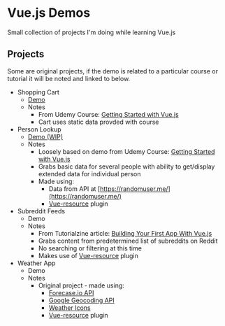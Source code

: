 # Vue.js Demos
Small collection of projects I'm doing while learning Vue.js

## Projects
Some are original projects, if the demo is related to a particular course or
tutorial it will be noted and linked to below.

* Shopping Cart
  * [Demo](https://vuejs.mikesprague.me/shopping-cart/)
  * Notes
    * From Udemy Course: [Getting Started with Vue.js](https://www.udemy.com/getting-started-with-vuejs/)
    * Cart uses static data provded with course
* Person Lookup
  * [Demo (WIP)](https://vuejs.mikesprague.me/person-lookup/)
  * Notes
    * Loosely based on demo from Udemy Course: [Getting Started with Vue.js](https://www.udemy.com/getting-started-with-vuejs/)
    * Grabs basic data for several people with ability to get/display extended data for individual person
    * Made using:
      * Data from API at [https://randomuser.me/](https://randomuser.me/)
      * [Vue-resource](https://github.com/vuejs/vue-resource) plugin
* Subreddit Feeds
  * Demo
  * Notes
    * From Tutorialzine article: [Building Your First App With Vue.js](http://tutorialzine.com/2016/08/building-your-first-app-with-vue-js/)
    * Grabs content from predetermined list of subreddits on Reddit
    * No searching or filtering at this time
    * Makes use of [Vue-resource](https://github.com/vuejs/vue-resource) plugin
* Weather App
  * Demo
  * Notes
    * Original project - made using:
      * [Forecase.io API](https://developer.forecast.io/)
      * [Google Geocoding API](https://developers.google.com/maps/documentation/geocoding/intro)
      * [Weather Icons](https://erikflowers.github.io/weather-icons/)
      * [Vue-resource](https://github.com/vuejs/vue-resource) plugin
